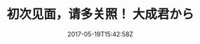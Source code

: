 ---
title: 初次见面，请多关照！ 大成君から
draft: false
tags: [rnn, neural network, dl, ml]
category: ML
date: "2017-05-19T15:42:58Z"
cover: "cover4.png"
link: "https://mp.weixin.qq.com/s?__biz=MzIxOTU3MzE0Nw==&mid=100000002&idx=1&sn=cf5106720f37a07084477f5c54eefdc0&chksm=17d87ff620aff6e0aedd75c00a1798fd8a59b32cb8e4ad93448ab29236598c7d297268428bde&mpshare=1&scene=1&srcid=0716yshonwsm3yTSVC4Ljy1M#rd"
---